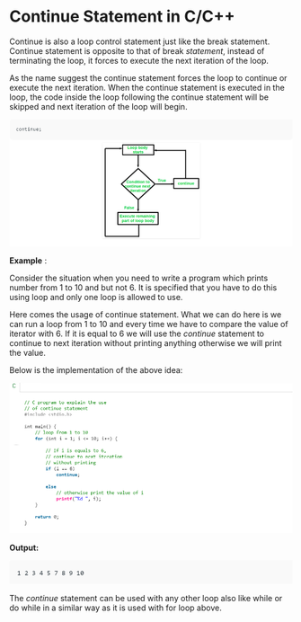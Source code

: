# Continue Statement in C/C++

Continue is also a loop control statement just like the break statement. Continue statement is opposite to that of break _statement_, instead of terminating the loop, it forces to execute the next iteration of the loop.

As the name suggest the continue statement forces the loop to continue or execute the next iteration. When the continue statement is executed in the loop, the code inside the loop following the continue statement will be skipped and next iteration of the loop will begin.

![](continue_syntax.png)

**Example** :

Consider the situation when you need to write a program which prints number from 1 to 10 and but not 6. It is specified that you have to do this using loop and only one loop is allowed to use.

Here comes the usage of continue statement. What we can do here is we can run a loop from 1 to 10 and every time we have to compare the value of iterator with 6. If it is equal to 6 we will use the _continue_ statement to continue to next iteration without printing anything otherwise we will print the value.

Below is the implementation of the above idea:

![](continue_example.png)

**Output:**

![](continue_ex_output.png)

The _continue_ statement can be used with any other loop also like while or do while in a similar way as it is used with for loop above.

